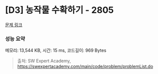 # [D3] 농작물 수확하기 - 2805 

[문제 링크](https://swexpertacademy.com/main/code/problem/problemDetail.do?contestProbId=AV7GLXqKAWYDFAXB) 

### 성능 요약

메모리: 13,544 KB, 시간: 15 ms, 코드길이: 969 Bytes



> 출처: SW Expert Academy, https://swexpertacademy.com/main/code/problem/problemList.do
